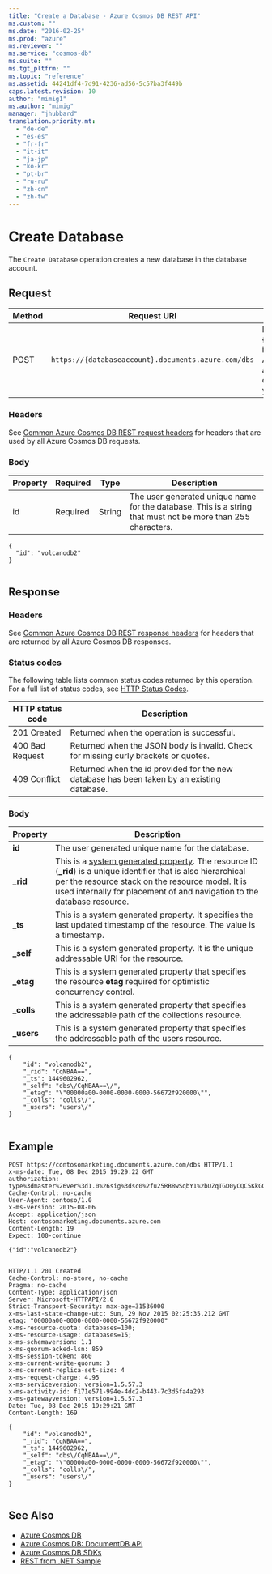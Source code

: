 ```yaml
---
title: "Create a Database - Azure Cosmos DB REST API"
ms.custom: ""
ms.date: "2016-02-25"
ms.prod: "azure"
ms.reviewer: ""
ms.service: "cosmos-db"
ms.suite: ""
ms.tgt_pltfrm: ""
ms.topic: "reference"
ms.assetid: 44241df4-7d91-4236-ad56-5c57ba3f449b
caps.latest.revision: 10
author: "mimig1"
ms.author: "mimig"
manager: "jhubbard"
translation.priority.mt: 
  - "de-de"
  - "es-es"
  - "fr-fr"
  - "it-it"
  - "ja-jp"
  - "ko-kr"
  - "pt-br"
  - "ru-ru"
  - "zh-cn"
  - "zh-tw"
---
```

# Create Database
The `Create Database` operation creates a new database in the database account. 
  
## Request  
  
|Method|Request URI|Description|  
|-|-|-|  
|POST|`https://{databaseaccount}.documents.azure.com/dbs`|Note that the {databaseaccount} is the name of the Azure Cosmos DB account you created under your subscription.|  
  
### Headers  
 See [Common Azure Cosmos DB REST request headers](common-documentdb-rest-request-headers.md) for headers that are used by all Azure Cosmos DB requests.  
  
### Body  
  
|Property|Required|Type|Description|  
|--------------|--------------|----------|-----------------|  
|id|Required|String|The user generated unique name for the database. This is a string that must not be more than 255 characters.|  
  
```  
{  
  "id": "volcanodb2"  
}  
  
```  
  
## Response  
  
### Headers  
 See [Common Azure Cosmos DB REST response headers](common-documentdb-rest-response-headers.md) for headers that are returned by all Azure Cosmos DB responses.  
  
### Status codes  
 The following table lists common status codes returned by this operation. For a full list of status codes, see [HTTP Status Codes](https://msdn.microsoft.com/library/azure/dn783364.aspx).  
  
|HTTP status code|Description|  
|----------------------|-----------------|  
|201 Created|Returned when the operation is successful.|  
|400 Bad Request|Returned when the JSON body is invalid. Check for missing curly brackets or quotes.|  
|409 Conflict|Returned when the id provided for the new database has been taken by an existing database.|  
  
### Body  
  
|Property|Description|  
|--------------|-----------------|  
|**id**|The user generated unique name for the database.|  
|**_rid**|This is a [system generated property](https://docs.microsoft.com/azure/cosmos-db/documentdb-resources#system-vs-user-defined-resources). The resource ID (**_rid**) is a unique identifier that is also hierarchical per the resource stack on the resource model. It is used internally for placement of and navigation to the database resource.|  
|**_ts**|This is a system generated property. It specifies the last updated timestamp of the resource. The value is a timestamp.|  
|**_self**|This is a system generated property. It is the unique addressable URI for the resource.|  
|**_etag**|This is a system generated property that specifies the resource **etag** required for optimistic concurrency control.|  
|**_colls**|This is a system generated property that specifies the addressable path of the collections resource.|  
|**_users**|This is a system generated property that specifies the addressable path of the users resource.|  
  
```  
{  
    "id": "volcanodb2",  
    "_rid": "CqNBAA==",  
    "_ts": 1449602962,  
    "_self": "dbs\/CqNBAA==\/",  
    "_etag": "\"00000a00-0000-0000-0000-56672f920000\"",  
    "_colls": "colls\/",  
    "_users": "users\/"  
}  
  
```  
  
## Example  
  
```  
POST https://contosomarketing.documents.azure.com/dbs HTTP/1.1  
x-ms-date: Tue, 08 Dec 2015 19:29:22 GMT  
authorization: type%3dmaster%26ver%3d1.0%26sig%3dsc0%2fu25RB8wSqbY1%2bUZqTGD0yCQC5KkGOAP%2bgnHFceQ%3d  
Cache-Control: no-cache  
User-Agent: contoso/1.0  
x-ms-version: 2015-08-06  
Accept: application/json  
Host: contosomarketing.documents.azure.com  
Content-Length: 19  
Expect: 100-continue  
  
{"id":"volcanodb2"}  
  
```  
  
```  
HTTP/1.1 201 Created  
Cache-Control: no-store, no-cache  
Pragma: no-cache  
Content-Type: application/json  
Server: Microsoft-HTTPAPI/2.0  
Strict-Transport-Security: max-age=31536000  
x-ms-last-state-change-utc: Sun, 29 Nov 2015 02:25:35.212 GMT  
etag: "00000a00-0000-0000-0000-56672f920000"  
x-ms-resource-quota: databases=100;  
x-ms-resource-usage: databases=15;  
x-ms-schemaversion: 1.1  
x-ms-quorum-acked-lsn: 859  
x-ms-session-token: 860  
x-ms-current-write-quorum: 3  
x-ms-current-replica-set-size: 4  
x-ms-request-charge: 4.95  
x-ms-serviceversion: version=1.5.57.3  
x-ms-activity-id: f171e571-994e-4dc2-b443-7c3d5fa4a293  
x-ms-gatewayversion: version=1.5.57.3  
Date: Tue, 08 Dec 2015 19:29:21 GMT  
Content-Length: 169  
  
{  
    "id": "volcanodb2",  
    "_rid": "CqNBAA==",  
    "_ts": 1449602962,  
    "_self": "dbs\/CqNBAA==\/",  
    "_etag": "\"00000a00-0000-0000-0000-56672f920000\"",  
    "_colls": "colls\/",  
    "_users": "users\/"  
}  
  
```  
  
## See Also  
* [Azure Cosmos DB](https://docs.microsoft.com/azure/cosmos-db/introduction) 
* [Azure Cosmos DB: DocumentDB API](https://docs.microsoft.com/azure/cosmos-db/documentdb-introduction)   
* [Azure Cosmos DB SDKs](https://docs.microsoft.com/en-us/azure/cosmos-db/documentdb-sdk-dotnet)   
* [REST from .NET Sample](https://github.com/Azure/azure-documentdb-dotnet/tree/master/samples/rest-from-.net)  
  
  

